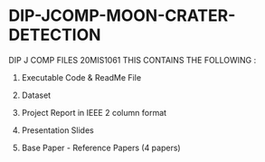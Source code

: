 # DIP-JCOMP-MOON-CRATER-DETECTION
DIP J COMP FILES 20MIS1061
THIS CONTAINS THE FOLLOWING : 
1. Executable Code & ReadMe File

2. Dataset

3. Project Report in IEEE 2 column format

4. Presentation Slides

5. Base Paper - Reference Papers (4 papers)
